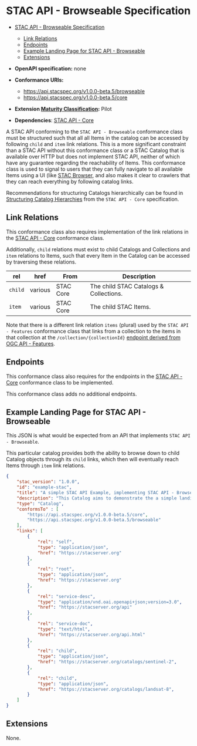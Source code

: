 # STAC API - Browseable Specification

- [STAC API - Browseable Specification](#stac-api---browseable-specification)
  - [Link Relations](#link-relations)
  - [Endpoints](#endpoints)
  - [Example Landing Page for STAC API - Browseable](#example-landing-page-for-stac-api---browseable)
  - [Extensions](#extensions)

- **OpenAPI specification:** none
- **Conformance URIs:** 
  - <https://api.stacspec.org/v1.0.0-beta.5/browseable>
  - <https://api.stacspec.org/v1.0.0-beta.5/core>
- **Extension [Maturity Classification](../extensions.md#extension-maturity):** Pilot
- **Dependencies**: [STAC API - Core](../core)

A STAC API conforming to the `STAC API - Browseable` conformance class must be structured such that all 
all Items in the catalog can be accessed by following `child` and `item` link relations. This is a more significant
constraint than a STAC API without this conformance class or a STAC Catalog that is available over HTTP but does not
implement STAC API, neither of which have any guarantee regarding the reachability of Items. This conformance 
class is used to signal to users that they can fully navigate to all available Items using a UI (like [STAC Browser](https://github.com/radiantearth/stac-browser), 
and also makes it clear to crawlers that they can reach everything by following catalog links. 

Recommendations for structuring Catalogs hierarchically can be found in
[Structuring Catalog Hierarchies](../core/README.md#structuring-catalog-hierarchies) from the `STAC API - Core` specification.

## Link Relations

This conformance class also requires implementation of the link relations in the [STAC API - Core](../core) conformance class.

Additionally, `child` relations must exist to child Catalogs and Collections and `item` relations to Items, such that
every Item in the Catalog can be accessed by traversing these relations.

| **rel** | **href** | **From**  | **Description**                        |
| ------- | -------- | --------- | -------------------------------------- |
| `child` | various  | STAC Core | The child STAC Catalogs & Collections. |
| `item`  | various  | STAC Core | The child STAC Items.                  |

Note that there is a different link relation `items` (plural)
used by the `STAC API - Features` conformance class that links from a collection to the items in
that collection at the `/collection/{collectionId}`
[endpoint derived from OGC API - Features](https://docs.opengeospatial.org/is/17-069r3/17-069r3.html#_items_).

## Endpoints

This conformance class also requires for the endpoints in the [STAC API - Core](../core) conformance class to be implemented.

This conformance class adds no additional endpoints.

## Example Landing Page for STAC API - Browseable

This JSON is what would be expected from an API that implements `STAC API - Browseable`. 

This particular catalog provides both the ability to browse down to child Catalog objects through its
`child` links, which then will eventually reach Items through `item` link relations.

```json
{
    "stac_version": "1.0.0",
    "id": "example-stac",
    "title": "A simple STAC API Example, implementing STAC API - Browseable",
    "description": "This Catalog aims to demonstrate the a simple landing page",
    "type": "Catalog",
    "conformsTo" : [
        "https://api.stacspec.org/v1.0.0-beta.5/core",
        "https://api.stacspec.org/v1.0.0-beta.5/browseable"
    ],
    "links": [
        {
            "rel": "self",
            "type": "application/json",
            "href": "https://stacserver.org"
        },
        {
            "rel": "root",
            "type": "application/json",
            "href": "https://stacserver.org"
        },
        {
            "rel": "service-desc",
            "type": "application/vnd.oai.openapi+json;version=3.0",
            "href": "https://stacserver.org/api"
        },
        {
            "rel": "service-doc",
            "type": "text/html",
            "href": "https://stacserver.org/api.html"
        },
        {
            "rel": "child",
            "type": "application/json",
            "href": "https://stacserver.org/catalogs/sentinel-2",
        },
        {
            "rel": "child",
            "type": "application/json",
            "href": "https://stacserver.org/catalogs/landsat-8",
        }
    ]
}
```

## Extensions

None.

